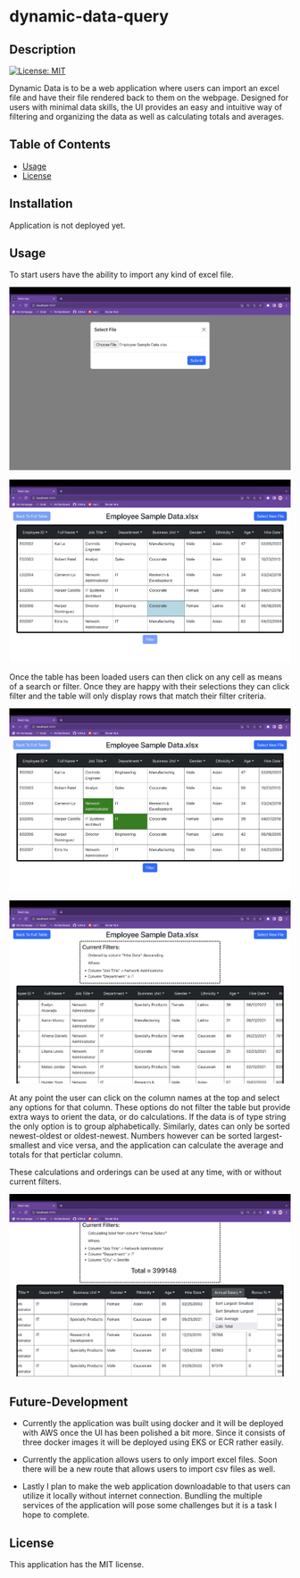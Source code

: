 # dynamic-data-query

## Description

[![License: MIT](https://img.shields.io/badge/License-MIT-yellow.svg)](https://opensource.org/licenses/MIT)

Dynamic Data is to be a web application where users can import an excel file and have their file rendered back to them on the webpage. Designed for users with minimal data skills, the UI provides an easy and intuitive way of filtering and organizing the data as well as calculating totals and averages.

## Table of Contents 

- [Usage](#usage)
- [License](#license)

## Installation

Application is not deployed yet.

## Usage

To start users have the ability to import any kind of excel file.

![Import File](./screenshots/importFile.png)

![Full Table](./screenshots/FullTable.png)

Once the table has been loaded users can then click on any cell as means of a search or filter. Once they are happy with their selections they can click filter and the table will only display rows that match their filter criteria.

![Full Table With Filter](./screenshots/FullTableWithFilter.png)

![Filtered Table](./screenshots/FilteredTable.png)

At any point the user can click on the column names at the top and select any options for that column. These options do not filter the table but provide extra ways to orient the data, or do calculations. If the data is of type string the only option is to group alphabetically. Similarly, dates can only be sorted newest-oldest or oldest-newest. Numbers however can be sorted largest-smallest and vice versa, and the application can calculate the average and totals for that perticlar column. 

These calculations and orderings can be used at any time, with or without current filters.

![Calculate Total](./screenshots/CalcTotal.png)

## Future-Development

- Currently the application was built using docker and it will be deployed with AWS once the UI has been polished a bit more. Since it consists of three docker images it will be deployed using EKS or ECR rather easily. 

- Currently the application allows users to only import excel files. Soon there will be a new route that allows users to import csv files as well.

- Lastly I plan to make the web application downloadable to that users can utilize it locally without internet connection. Bundling the multiple services of the application will pose some challenges but it is a task I hope to complete.

## License

This application has the MIT license.
